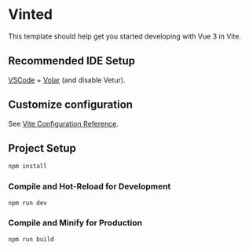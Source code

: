 # Vinted

This template should help get you started developing with Vue 3 in Vite.

## Recommended IDE Setup

[VSCode](https://code.visualstudio.com/) + [Volar](https://marketplace.visualstudio.com/items?itemName=Vue.volar) (and disable Vetur).

## Customize configuration

See [Vite Configuration Reference](https://vite.dev/config/).

## Project Setup

```sh
npm install 
```

### Compile and Hot-Reload for Development

```sh
npm run dev
```

### Compile and Minify for Production

```sh
npm run build
```
